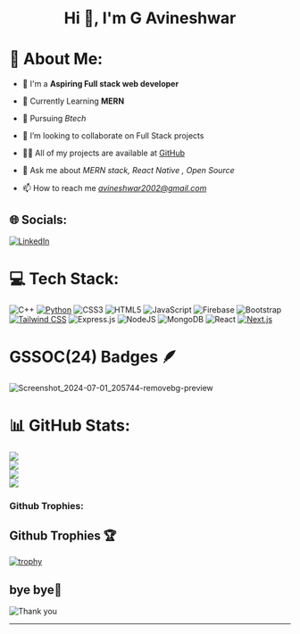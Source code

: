 <h1 align="center">Hi 👋, I'm G Avineshwar</h1> 
<h3 align="start"></h3>

# 💫 About Me:

- 🔭 I'm a <b> Aspiring Full stack  web developer </b>
  
- 🌱 Currently Learning <b> MERN </b>

- 🌱 Pursuing  *Btech*
  
- 👯 I’m looking to collaborate on Full Stack projects

- 👨‍💻 All of my projects are available at [GitHub](https://github.com/GAVINESHWAR/)

- 💬 Ask me about *MERN stack, React Native , Open Source*

- 📫 How to reach me *avineshwar2002@gmail.com*





## 🌐 Socials:
[![LinkedIn](https://img.shields.io/badge/LinkedIn-%230077B5.svg?logo=linkedin&logoColor=white)](https://www.linkedin.com/in/avineshwarg/)

# 💻 Tech Stack:
![C++](https://img.shields.io/badge/c++-%2300599C.svg?style=for-the-badge&logo=c%2B%2B&logoColor=white) [![Python](https://img.shields.io/badge/python-%2314354C.svg?style=for-the-badge&logo=python&logoColor=white)](https://www.python.org/) ![CSS3](https://img.shields.io/badge/css3-%231572B6.svg?style=for-the-badge&logo=css3&logoColor=white) ![HTML5](https://img.shields.io/badge/html5-%23E34F26.svg?style=for-the-badge&logo=html5&logoColor=white) ![JavaScript](https://img.shields.io/badge/javascript-%23323330.svg?style=for-the-badge&logo=javascript&logoColor=%23F7DF1E) ![Firebase](https://img.shields.io/badge/firebase-%23039BE5.svg?style=for-the-badge&logo=firebase) ![Bootstrap](https://img.shields.io/badge/bootstrap-%23563D7C.svg?style=for-the-badge&logo=bootstrap&logoColor=white) [![Tailwind CSS](https://img.shields.io/badge/tailwindcss-%231a202c.svg?style=for-the-badge&logo=tailwind-css&logoColor=38b2ac)](https://tailwindcss.com/) ![Express.js](https://img.shields.io/badge/express.js-%23404d59.svg?style=for-the-badge&logo=express&logoColor=%2361DAFB) ![NodeJS](https://img.shields.io/badge/node.js-6DA55F?style=for-the-badge&logo=node.js&logoColor=white) ![MongoDB](https://img.shields.io/badge/MongoDB-%234ea94b.svg?style=for-the-badge&logo=mongodb&logoColor=white) ![React](https://img.shields.io/badge/react-%2320232a.svg?style=for-the-badge&logo=react&logoColor=%2361DAFB) [![Next.js](https://img.shields.io/badge/next.js-%23000000.svg?style=for-the-badge&logo=next.js&logoColor=white)](https://nextjs.org/)

# GSSOC(24) Badges 🪶
![Screenshot_2024-07-01_205744-removebg-preview](https://github.com/GAVINESHWAR/GAVINESHWAR/assets/124431955/72bfbfd9-775f-4239-b4e5-ddb3e74cbc00)





# 📊 GitHub Stats:
![](https://komarev.com/ghpvc/?username=Hemu21&abbreviated=true) <br/>
![](https://github-readme-stats.vercel.app/api?username=GAVINESHWAR&theme=dark&hide_border=false&include_all_commits=true&count_private=true)<br/>
![](https://github-readme-streak-stats.herokuapp.com/?user=GAVINESHWAR&theme=dark&hide_border=false)<br/>
![](https://github-readme-stats.vercel.app/api/top-langs/?username=GAVINESHWAR&theme=dark&hide_border=false&include_all_commits=true&count_private=true&layout=compact)

### Github Trophies: 

<h2>Github Trophies 🏆</h2>

[![trophy](https://github-profile-trophy.vercel.app/?username=GAVINESHWAR&theme=onedark)](https://github.com/ryo-ma/github-profile-trophy)

## bye bye👋
![Thank you](https://github.com/RamakrushnaBiswal/RamakrushnaBiswal/assets/125277258/1317efa1-af07-4cc3-99a5-210271068b49)

---
